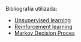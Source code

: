 Bibliografía utilizada:

+ [Unsupervised learning](https://en.wikipedia.org/wiki/Unsupervised_learning) 
+ [Reinforcement learning](https://en.wikipedia.org/wiki/Reinforcement_learning)
+ [Markov Decision Proces](https://en.wikipedia.org/wiki/Markov_decision_process)
